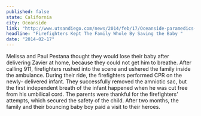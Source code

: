 ```yaml
---
published: false
state: California
city: Oceanside
link: "http://www.utsandiego.com/news/2014/feb/17/Oceanside-paramedics-help-save-premature-baby/"
headline: "Firefighters Kept The Family Whole By Saving the Baby "
date: "2014-02-17"
---
```


Melissa and Paul Pestana thought they would lose their baby after delivering Zavier at home, because they could not get him to breathe. After calling 911, firefighters rushed into the scene and ushered the family inside the ambulance. During their ride, the firefighters performed CPR on the newly- delivered infant. They successfully removed the amniotic sac, but the first independent breath of the infant happened when he was cut free from his umbilical cord. The parents were thankful for the firefighters’ attempts, which secured the safety of the child. After two months, the family and their bouncing baby boy paid a visit to their heroes.
